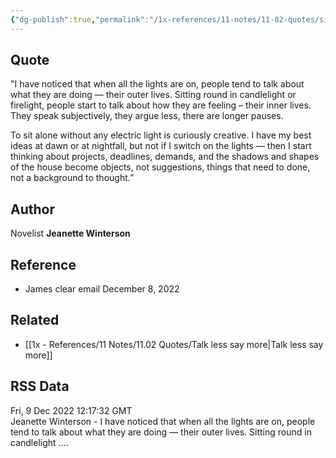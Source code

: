 ```yaml
---
{"dg-publish":true,"permalink":"/1x-references/11-notes/11-02-quotes/sit-round-candle-light-and-talk-about-their-inner-lives/","title":"Sit round candle light and talk about their inner lives","created":"2022-12-09T22:42:03.000+03:00","updated":"2024-02-14T20:18:39.313+03:00"}
---
```



## Quote

"I have noticed that when all the lights are on, people tend to talk about what they are doing — their outer lives. Sitting round in candlelight or firelight, people start to talk about how they are feeling – their inner lives. They speak subjectively, they argue less, there are longer pauses.

To sit alone without any electric light is curiously creative. I have my best ideas at dawn or at nightfall, but not if I switch on the lights — then I start thinking about projects, deadlines, demands, and the shadows and shapes of the house become objects, not suggestions, things that need to done, not a background to thought.”

## Author
Novelist **Jeanette Winterson** 

## Reference
- James clear email December 8, 2022

## Related
- [[1x - References/11 Notes/11.02 Quotes/Talk less say more\|Talk less say more]]

## RSS Data
<div class='date'>Fri, 9 Dec 2022 12:17:32 GMT</div>
<div class='description'>Jeanette Winterson - I have noticed that when all the lights are on, people tend to talk about what they are doing — their outer lives. Sitting round in candlelight ....</div>